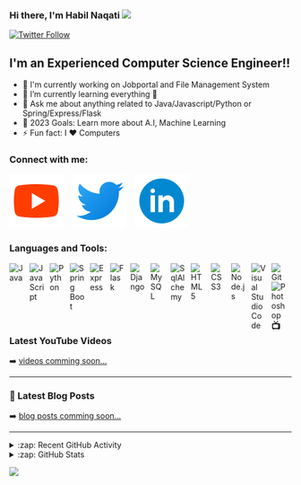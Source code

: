 ### Hi there, I'm Habil Naqati <img src="https://media.giphy.com/media/hvRJCLFzcasrR4ia7z/giphy.gif" width="3%"></a>

[![Twitter Follow](https://img.shields.io/twitter/follow/Habil_Naqati?color=1DA1F2&logo=twitter&style=for-the-badge)](https://twitter.com/intent/follow?original_referer=https%3A%2F%2Fgithub.com%2FHabil_Naqati&screen_name=HabilNaqati)


## I'm an Experienced Computer Science Engineer!!

- 🔭 I'm currently working on Jobportal and File Management System
- 🌱 I’m currently learning everything 🤣
- 💬  Ask me about anything related to Java/Javascript/Python or Spring/Express/Flask
- 🥅 2023 Goals: Learn more about A.I, Machine Learning
- ⚡ Fun fact: I ❤️ Computers

### Connect with me:

[![Youtube](./img/youtube-light.png)](https://youtube.com/@HabilNaqati)
&nbsp;&nbsp;
[![Twitter](./img/twitter-light.svg)](https://twitter.com/Habil_Naqati)
&nbsp;&nbsp;
[![LinkedIn](./img/linkedin-light.svg)](https://linkedin.com/in/HabilNaqati)

### Languages and Tools:

<img align="left" alt="Java" width="26px" src="https://cdn.jsdelivr.net/gh/devicons/devicon/icons/java/java-original.svg" style="padding-right:10px;" />
<img align="left" alt="JavaScript" width="26px" src="https://cdn.jsdelivr.net/gh/devicons/devicon/icons/javascript/javascript-original.svg" style="padding-right:10px;" />
<img align="left" alt="Python" width="26px" src="https://cdn.jsdelivr.net/gh/devicons/devicon/icons/python/python-original.svg" style="padding-right:10px;" />
<img align="left" alt="Spring Boot" width="26px" src="https://cdn.jsdelivr.net/gh/devicons/devicon/icons/spring/spring-original.svg" style="padding-right:10px;" />
<img align="left" alt="Express" width="26px" src="https://cdn.jsdelivr.net/gh/devicons/devicon/icons/express/express-original.svg" style="padding-right:10px;" />
<img align="left" alt="Flask" width="26px" src="https://cdn.jsdelivr.net/gh/devicons/devicon/icons/flask/flask-original.svg" style="padding-right:10px;" />
<img align="left" alt="Django" width="26px" src="https://cdn.jsdelivr.net/gh/devicons/devicon/icons/django/django-plain.svg" style="padding-right:10px;" />
<img align="left" alt="MySQL" width="26px" src="https://cdn.jsdelivr.net/gh/devicons/devicon/icons/mysql/mysql-original.svg" style="padding-right:10px;" />
<img align="left" alt="SqlAlchemy" width="26px" src="https://cdn.jsdelivr.net/gh/devicons/devicon/icons/sqlalchemy/sqlalchemy-original.svg" style="padding-right:10px;" />
<img align="left" alt="HTML5" width="26px" src="https://cdn.jsdelivr.net/gh/devicons/devicon/icons/html5/html5-original.svg" style="padding-right:10px;" />
<img align="left" alt="CSS3" width="26px" src="https://cdn.jsdelivr.net/gh/devicons/devicon/icons/css3/css3-original.svg" style="padding-right:10px;" />
<img align="left" alt="Node.js" width="26px" src="https://cdn.jsdelivr.net/gh/devicons/devicon/icons/nodejs/nodejs-original.svg" style="padding-right:10px;" />
<img align="left" alt="Visual Studio Code" width="26px" src="https://cdn.jsdelivr.net/gh/devicons/devicon/icons/vscode/vscode-original.svg" style="padding-right:10px;" />
<img align="left" alt="Git" width="26px" src="https://cdn.jsdelivr.net/gh/devicons/devicon/icons/git/git-original.svg" style="padding-right:10px;" />
<img align="left" alt="Photoshop" width="26px" src="https://cdn.jsdelivr.net/gh/devicons/devicon/icons/photoshop/photoshop-plain.svg" style="padding-right:10px;" />
<br />
<br />

---

### 📺 Latest YouTube Videos

<!-- YOUTUBE:START -->
<!-- YOUTUBE:END -->

➡️ [videos comming soon...](https://youtube.com/@HabilNaqati)

---

### 📕 Latest Blog Posts

<!-- BLOG-POST-LIST:START -->
<!-- BLOG-POST-LIST:END -->

➡️ [blog posts comming soon...]()

---

<details>
  <summary>:zap: Recent GitHub Activity</summary>
  
<!--START_SECTION:activity-->
<!--END_SECTION:activity-->

</details>

<details>
  <summary>:zap: GitHub Stats</summary>

  <img align="left" alt="HabilNaqati's GitHub Stats" src="https://github-readme-stats.vercel.app/api?username=HabilNaqati&show_icons=true&hide_border=false&title_color=ff652f&icon_color=FFE400&bg_color=09131B&text_color=ffffff&border_color=0c1a25" />

</details>

![](https://komarev.com/ghpvc/?username=HabilNaqati&color=brightgreen&style=plastic&label=Eyeshot)